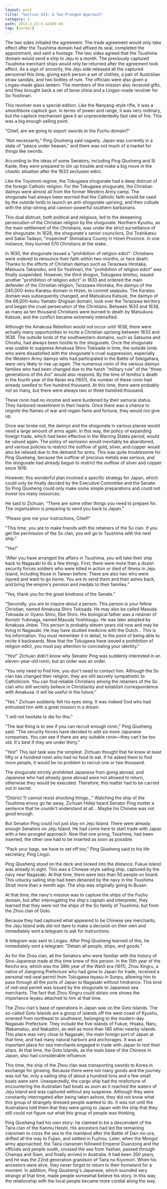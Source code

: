 ```yaml
---
layout: post
title: "Section 423: A Two-Pronged Approach"
category: 5
path: 2013-2-23-5-42300.md
tag: [normal]
---
```


The two sides initialed the agreement. The trade agreement would only take effect after the Tsushima domain had affixed its seal, completed the appointment, and sent a hostage. The two sides agreed that the Tsushima domain would send a ship to Jeju in a month. The previously captured Tsushima merchant ships would only be returned after the agreement took effect. As a sign of sincerity, the Jeju side released all the captured personnel this time, giving each person a set of clothes, a pair of Australian straw sandals, and two bottles of rum. The officials were also given a Lingao-made glass lantern. The members of the mission also received gifts, and they brought back a set of bone china and a Lingao-made revolver for So Yoshinari.

This revolver was a special edition. Like the Nanyang-style rifle, it was a smoothbore caplock gun. In terms of power and range, it was very ordinary, but the caplock mechanism gave it an unprecedentedly fast rate of fire. This was a big enough selling point.

"Chief, are we going to export swords to the Fuchu domain?"

"Not necessarily," Ping Qiusheng said vaguely. Japan was currently in a state of "peace under heaven," and there was not much of a market for things like swords.

According to the ideas of some Senators, including Ping Qiusheng and Si Kaide, they were prepared to stir up trouble and make a big move in the chaotic situation after the 1633 seclusion edict.

Like the Toyotomi regime, the Tokugawa shogunate had a deep distrust of the foreign Catholic religion. For the Tokugawa shogunate, the Christian daimyo were almost all from the former Western Army camp. The shogunate had always been worried that the Catholic faith would be used by the outside lords to launch an anti-shogunate uprising, and then collude with the ship-strong and cannon-powerful southern barbarians.

This dual distrust, both political and religious, led to the deepening persecution of the Christian religion by the shogunate. Northern Kyushu, as the main settlement of the Christians, was under the strict surveillance of the shogunate. In 1628, the shogunate's senior councilors, Doi Toshikatsu and Sakai Tadayo, "inspected" Shimabara County in Hizen Province. In one instance, they burned 570 Christians at the stake.

In 1630, the shogunate issued a "prohibition of religion edict": Christians were ordered to renounce their faith within two months, or face death. Thanks to the efforts of Christian daimyo such as Terazawa Hirotaka, Matsuura Takanobu, and So Yoshinari, the "prohibition of religion edict" was finally suspended. However, the third shogun, Tokugawa Iemitsu, issued another "prohibition of religion edict" in 1633 and ordered the main defender of the Christian religion, Terazawa Hirotaka, the daimyo of the 240,000-koku Karatsu domain in Hizen, to commit seppuku. The Karatsu domain was subsequently changed, and Matsukura Katsuie, the daimyo of the 66,000-koku Yamato-Shigisan domain, took over the Terazawa territory and began the cruel persecution of the Christians. Between 1633 and 1638, as many as ten thousand Christians were burned to death by Matsukura Katsuie, and the conflict became extremely intensified.

Although the Amakusa Rebellion would not occur until 1638, there were actually many opportunities to incite a Christian uprising between 1633 and 1638. The outside lords of the southwestern domains, such as Satsuma and Choshu, had always been hostile to the shogunate. Once the shogunate was unable to suppress Amakusa Shiro Tokisada in time, the outside lords who were dissatisfied with the shogunate's cruel suppression, especially the Western Army daimyo who had participated in the Battle of Sekigahara, were very likely to rise up again. The numerous ronin of the various daimyo families who had been changed due to the harsh "military rule" of the "three generations of the Aoi" would also respond. By the time of Iemitsu's death in the fourth year of the Keian era (1651), the number of these ronin had already swelled to five hundred thousand. At this time, there were probably not so many, but there were always two or three hundred thousand.

These ronin had no income and were burdened by their samurai status. They harbored resentment in their hearts. Once there was a chance to reignite the flames of war and regain fame and fortune, they would not give up.

Once war broke out, the daimyo and the shogunate in various places would need a large amount of arms again. In this way, the policy of expanding foreign trade, which had been effective in the Warring States period, would be valued again. The policy of seclusion would inevitably be abandoned, and various policies to restrict the outflow of gold, silver, and copper would also be relaxed due to the demand for arms. This was quite troublesome for Ping Qiusheng, because the outflow of precious metals was serious, and the shogunate had already begun to restrict the outflow of silver and copper since 1616.

However, this wonderful plan involved a specific strategy for Japan, which could only be finally decided by the Executive Committee and the Senate. So Ping Qiusheng could only make some simple preparations and could not invest too many resources.

He said to Zichuan, "There are some other things you need to prepare for. The organization is preparing to send you back to Japan."

"Please give me your instructions, Chief!"

"This time, you are to make friends with the retainers of the So clan. If you get the permission of the So clan, you will go to Tsushima with the next ship."

"Yes!"

"After you have arranged the affairs in Tsushima, you will take their ship back to Nagasaki to do a few things. First, there were more than a dozen security forces soldiers who were killed in action or died of illness in Jeju Island, including those in Taiwan before. There are also two who were injured and want to go home. You are to send them and their ashes back, and bring the empire's pension and medals to their families."

"Yes, thank you for the great kindness of the Senate."

"Secondly, you are to inquire about a person. This person is your fellow Christian, named Amakusa Shiro Tokisada. He may also be called Masuda Tokisada or Oyano Shiro, Ebe Shiro. His biological father was a retainer of Konishi Yukinaga, named Masuda Yoshitsugu. He was later adopted by Amakusa Jinbei. This person is probably eleven years old now and may be living in Nagasaki. He may have studied medicine with the Dutch... This is his information. You must remember it in detail, to the point of being able to recite it backwards. Now that the Tokugawa have issued a prohibition of religion edict, you must pay attention to concealing your identity."

"Yes!" Zichuan didn't know why Senator Ping was suddenly interested in an eleven-year-old ronin, but an order was an order.

"You only need to find him, you don't need to contact him. Although the So clan has changed their religion, they are still secretly sympathetic to Catholicism. You can find reliable Christians among the retainers of the So clan who still secretly believe in Christianity and establish correspondence with Amakusa. It will be useful in the future."

"Yes." Zichuan suddenly felt his eyes sting. It was indeed God who had entrusted him with a great mission in a dream.

"I will not hesitate to die for this."

"The last thing is to see if you can recruit enough ronin," Ping Qiusheng said. "The security forces have decided to add six more Japanese companies. You can see if there are any suitable ronin—they can't be too old. It's best if they are under thirty."

"Yes!" This last task was the simplest. Zichuan thought that he knew at least fifty or a hundred ronin who had no food to eat. If he asked them to find more people, it would be no problem to recruit one or two thousand.

The shogunate strictly prohibited Japanese from going abroad, and Japanese who had already gone abroad were not allowed to return, otherwise they would be executed. Therefore, this matter had to be carried out in secret.

"District 11 cannot resist shocking things..." Watching the ship of the Tsushima envoy go far away, Zichuan Hideji heard Senator Ping mutter a sentence that he couldn't understand at all... Maybe his Chinese was not good enough.

But Senator Ping could not just stay on Jeju Island. There were already enough Senators on Jeju Island. He had come here to start trade with Japan with a two-pronged approach. Now that one prong, Tsushima, had been inserted, the other one had to be inserted as soon as possible.

"Pack your bags, we have to set off too," Ping Qiusheng said to his life secretary, Ping Lingzi.

Ping Qiusheng stood on the deck and looked into the distance. Fukue Island was already in sight. This was a Chinese-style sailing ship, captured by the navy near Nagasaki. At that time, there were less than 50 people on board. This unlucky sailing ship had been detained by the navy in the Tsushima Strait more than a month ago. The ship was originally going to Busan.

At that time, the navy's mission was to capture the ships of the Fuchu domain, but after interrogating the ship's captain and interpreter, they learned that they were not the ships of the So family of Tsushima, but from the Zhou clan of Goto.

Because they had captured what appeared to be Chinese sea merchants, the Jeju Island side did not dare to make a decision on their own and immediately sent a telegram to ask for instructions.

A telegram was sent to Lingao. After Ping Qiusheng learned of this, he immediately sent a telegram: "Detain all people, ships, and goods."

As for the Zhou clan, all the Senators who were familiar with the history of Sino-Japanese trade at this time knew of this person. In the 15th year of the Keicho era, which was the 38th year of the Wanli era (1611), Zhou Xingru, a native of Jiangning Prefecture who had gone to Japan for trade, received a personal red-seal permit from Tokugawa Ieyasu in Sunpu, allowing him to pass through all the ports of Japan to Nagasaki without hindrance. This kind of red-seal permit was issued by the shogunate to Japanese sea merchants. The fact that Zhou Xingru could obtain one shows the importance Ieyasu attached to him at that time.

The Zhou clan's base of operations in Japan was on the Goto Islands. The so-called Goto Islands are a group of islands off the west coast of Kyushu, oriented from northeast to southwest, belonging to the modern-day Nagasaki Prefecture. They include the five islands of Fukue, Hisaka, Naru, Wakamatsu, and Nakadori, as well as more than 140 other nearby islands. This place was very close to Nagasaki, the main foreign port of Japan at that time, and had many natural harbors and anchorages. It was an important place for sea merchants engaged in trade with Japan to rest their ships. At that time, the Goto Islands, as the main base of the Chinese in Japan, also had considerable influence.

This time, the ship of the Zhou clan was transporting swords to Korea in exchange for ginseng. Because there were not many goods and the journey was not far, only a sailing ship of about a hundred tons and a few small boats were sent. Unexpectedly, the cargo ship had the misfortune of encountering the Australian fast boats as soon as it reached the waters of Jeju Island and was captured without any suspense. Although they were constantly interrogated after being taken ashore, they did not know what this group of strangely dressed people wanted to do. It was not until the Australians told them that they were going to Japan with the ship that they still could not figure out what this group of people was thinking.

Ping Qiusheng had his own story: he claimed to be a descendant of the Taira clan of the Kanmu Heishi. His ancestors had led the remaining clansmen to cross the sea to the mainland after the Battle of Dan-no-ura, drifted all the way to Fujian, and settled in Fuzhou. Later, when the Mongol army approached, the Taira clansmen followed Emperor Duanzong and the officials and people south, crossed the sea from Yashan, passed through Champa and Siam, and finally arrived in Australia. It had been 350 years, and he was the 22nd generation grandson of Taira no Kiyomori. When his ancestors were alive, they never forgot to return to their homeland for a moment. In addition, Ping Qiusheng's Japanese, which sounded very strange at that time, made people somewhat believe his story. In this way, the relationship with the local people became more cordial along the way.
